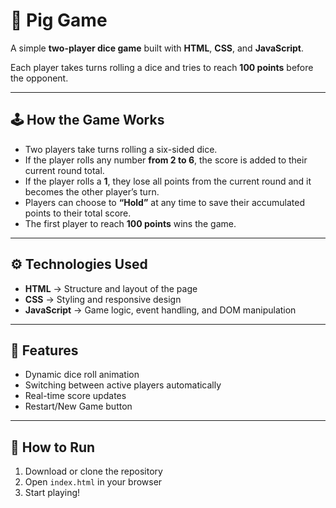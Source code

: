 # 🎲 Pig Game

A simple **two-player dice game** built with **HTML**, **CSS**, and **JavaScript**.

Each player takes turns rolling a dice and tries to reach **100 points** before the opponent.

---

## 🕹️ How the Game Works
- Two players take turns rolling a six-sided dice.  
- If the player rolls any number **from 2 to 6**, the score is added to their current round total.  
- If the player rolls a **1**, they lose all points from the current round and it becomes the other player’s turn.  
- Players can choose to **“Hold”** at any time to save their accumulated points to their total score.  
- The first player to reach **100 points** wins the game.

---

## ⚙️ Technologies Used
- **HTML** → Structure and layout of the page  
- **CSS** → Styling and responsive design  
- **JavaScript** → Game logic, event handling, and DOM manipulation  

---

## 🧩 Features
- Dynamic dice roll animation  
- Switching between active players automatically  
- Real-time score updates  
- Restart/New Game button 

---

## 🚀 How to Run
1. Download or clone the repository  
2. Open `index.html` in your browser  
3. Start playing!
